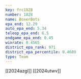 ```yaml
---
key: frc1828
number: 1828
name: BoxerBots
epa_end: 12.29
auto_epa_end: 5.34
teleop_epa_end: 6.5
endgame_epa_end: 0.45
winrate: 0.4565
district_epa_rank: 971
district_epa_percentile: 0.4609
type: Team
---
```

[[2024azgl]]
[[2024utwv]]
